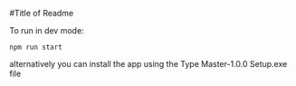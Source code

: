 #Title of Readme


To run in dev mode:

```npm run start```

alternatively you can install the app using the Type Master-1.0.0 Setup.exe file 